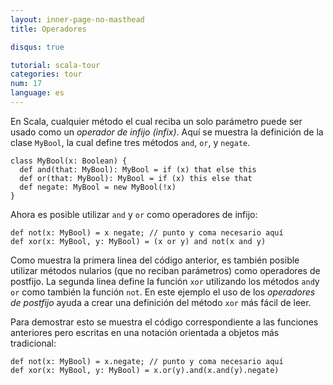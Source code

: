 ```yaml
---
layout: inner-page-no-masthead
title: Operadores

disqus: true

tutorial: scala-tour
categories: tour
num: 17
language: es
---
```


En Scala, cualquier método el cual reciba un solo parámetro puede ser usado como un *operador de infijo (infix)*. Aquí se muestra la definición de la clase `MyBool`, la cual define tres métodos `and`, `or`, y `negate`.

    class MyBool(x: Boolean) {
      def and(that: MyBool): MyBool = if (x) that else this
      def or(that: MyBool): MyBool = if (x) this else that
      def negate: MyBool = new MyBool(!x)
    }

Ahora es posible utilizar `and` y `or` como operadores de infijo:

    def not(x: MyBool) = x negate; // punto y coma necesario aquí
    def xor(x: MyBool, y: MyBool) = (x or y) and not(x and y)

Como muestra la primera linea del código anterior, es también posible utilizar métodos nularios (que no reciban parámetros) como operadores de postfijo. La segunda linea define la función `xor` utilizando los métodos `and`y `or` como también la función `not`. En este ejemplo el uso de los _operadores de postfijo_ ayuda a crear una definición del método `xor` más fácil de leer.

Para demostrar esto se muestra el código correspondiente a las funciones anteriores pero escritas en una notación orientada a objetos más tradicional:

    def not(x: MyBool) = x.negate; // punto y coma necesario aquí
    def xor(x: MyBool, y: MyBool) = x.or(y).and(x.and(y).negate)
